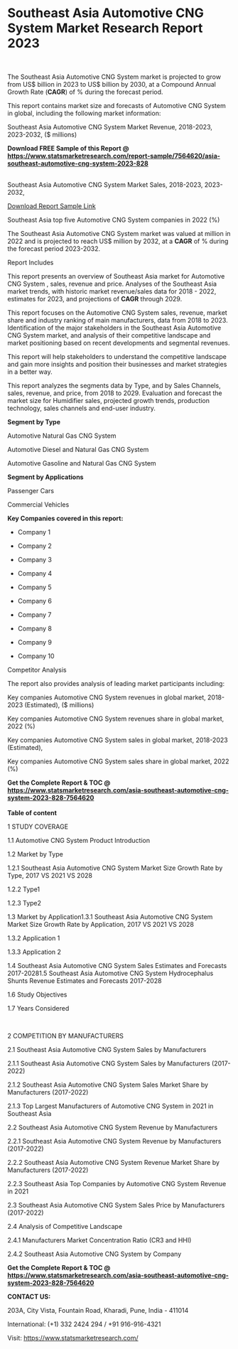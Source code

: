 <h1>Southeast Asia Automotive CNG System Market Research Report 2023</h1><br/><p>The Southeast Asia Automotive CNG System market is projected to grow from US$ billion in 2023 to US$ billion by 2030, at a Compound Annual Growth Rate (<strong>CAGR</strong>) of % during the forecast period.</p><p>
 
 This report contains market size and forecasts of Automotive CNG System in global, including the following market information:</p><p>
 
 Southeast Asia Automotive CNG System Market Revenue, 2018-2023, 2023-2032, ($ millions)</p><div><b>Download FREE Sample of this Report @ <a href="https://www.statsmarketresearch.com/download-free-sample/7564620/asia-southeast-automotive-cng-system-2023-828">https://www.statsmarketresearch.com/report-sample/7564620/asia-southeast-automotive-cng-system-2023-828</a></b></div><br><p>
 
 Southeast Asia Automotive CNG System Market Sales, 2018-2023, 2023-2032,</p><p><a href="https://www.statsmarketresearch.com/download-free-sample/7564620/asia-southeast-automotive-cng-system-2023-828">Download Report Sample Link</a></p><p>
 
 Southeast Asia top five Automotive CNG System companies in 2022 (%)</p><p>
 
 The Southeast Asia Automotive CNG System market was valued at million in 2022 and is projected to reach US$ million by 2032, at a <strong>CAGR</strong> of % during the forecast period 2023-2032.</p><p>
 
 Report Includes</p><p>
 
 This report presents an overview of Southeast Asia market for Automotive CNG System , sales, revenue and price. Analyses of the Southeast Asia market trends, with historic market revenue/sales data for 2018 - 2022, estimates for 2023, and projections of <strong>CAGR</strong> through 2029.</p><p>
 
 This report focuses on the Automotive CNG System sales, revenue, market share and industry ranking of main manufacturers, data from 2018 to 2023. Identification of the major stakeholders in the Southeast Asia Automotive CNG System market, and analysis of their competitive landscape and market positioning based on recent developments and segmental revenues.</p><p>
 
 This report will help stakeholders to understand the competitive landscape and gain more insights and position their businesses and market strategies in a better way.</p><p>
 
 This report analyzes the segments data by Type, and by Sales Channels, sales, revenue, and price, from 2018 to 2029. Evaluation and forecast the market size for Humidifier sales, projected growth trends, production technology, sales channels and end-user industry.</p><p>
 
  <strong>Segment by Type</strong></p><p>
 
 Automotive Natural Gas CNG System</p><p>Automotive Diesel and Natural Gas CNG System</p><p>Automotive Gasoline and Natural Gas CNG System</p><p>
 
 <strong> Segment <strong><strong>by Applications</strong></strong></strong></p><p>
 
 Passenger Cars</p><p>Commercial Vehicles</p><p><strong>Key Companies covered in this report:</strong></p><p>
 
 </p><ul><p></p><li>Company 1</li><p></p><li>Company 2</li><p></p><li>Company 3</li><p></p><li>Company 4</li><p></p><li>Company 5</li><p></p><li>Company 6</li><p></p><li>Company 7</li><p></p><li>Company 8</li><p></p><li>Company 9</li><p></p><li>Company 10</li><p></p></ul><p>Competitor Analysis</p><p>
 
 The report also provides analysis of leading market participants including:</p><p>
 
 Key companies Automotive CNG System revenues in global market, 2018-2023 (Estimated), ($ millions)</p><p>
 
 Key companies Automotive CNG System revenues share in global market, 2022 (%)</p><p>
 
 Key companies Automotive CNG System sales in global market, 2018-2023 (Estimated),</p><p>
 
 Key companies Automotive CNG System sales share in global market, 2022 (%)</p><div><b>Get the Complete Report & TOC @ <a href="https://www.statsmarketresearch.com/asia-southeast-automotive-cng-system-2023-828-7564620">https://www.statsmarketresearch.com/asia-southeast-automotive-cng-system-2023-828-7564620</a></b></div><br><b>Table of content</b><p>1 STUDY COVERAGE<br />
 
 1.1 Automotive CNG System Product Introduction<br />
 
 1.2 Market by Type<br />
 
 1.2.1 Southeast Asia Automotive CNG System Market Size Growth Rate by Type, 2017 VS 2021 VS 2028<br />
 
 1.2.2 Type1<br />
 
 1.2.3 Type2<br />
 
 1.3 Market by Application1.3.1 Southeast Asia Automotive CNG System Market Size Growth Rate by Application, 2017 VS 2021 VS 2028<br />
 
 1.3.2 Application 1<br />
 
 1.3.3 Application 2<br />
 
 1.4 Southeast Asia Automotive CNG System Sales Estimates and Forecasts 2017-20281.5 Southeast Asia Automotive CNG System Hydrocephalus Shunts Revenue Estimates and Forecasts 2017-2028<br />
 
 1.6 Study Objectives<br />
 
 1.7 Years Considered<br />
 
 <br />
 
 2 COMPETITION BY MANUFACTURERS<br />
 
 2.1 Southeast Asia Automotive CNG System Sales by Manufacturers<br />
 
 2.1.1 Southeast Asia Automotive CNG System Sales by Manufacturers (2017-2022)<br />
 
 2.1.2 Southeast Asia Automotive CNG System Sales Market Share by Manufacturers (2017-2022)<br />
 
 2.1.3 Top Largest Manufacturers of Automotive CNG System in 2021 in Southeast Asia<br />
 
 2.2 Southeast Asia Automotive CNG System Revenue by Manufacturers<br />
 
 2.2.1 Southeast Asia Automotive CNG System Revenue by Manufacturers (2017-2022)<br />
 
 2.2.2 Southeast Asia Automotive CNG System Revenue Market Share by Manufacturers (2017-2022)<br />
 
 2.2.3 Southeast Asia Top Companies by Automotive CNG System Revenue in 2021<br />
 
 2.3 Southeast Asia Automotive CNG System Sales Price by Manufacturers (2017-2022)<br />
 
 2.4 Analysis of Competitive Landscape<br />
 
 2.4.1 Manufacturers Market Concentration Ratio (CR3 and HHI)<br />
 
 2.4.2 Southeast Asia Automotive CNG System by Company <br><div><b>Get the Complete Report & TOC @ <a href="https://www.statsmarketresearch.com/asia-southeast-automotive-cng-system-2023-828-7564620">https://www.statsmarketresearch.com/asia-southeast-automotive-cng-system-2023-828-7564620</a></b></div></p>
 
 <b>CONTACT US:</b><br>
 
 203A, City Vista, Fountain Road, Kharadi, Pune, India - 411014 <br>
 
 International: (+1) 332 2424 294 / +91 916-916-4321<br>
 
 Visit: <a href="https://www.statsmarketresearch.com/">https://www.statsmarketresearch.com/</a>
 
 <br>